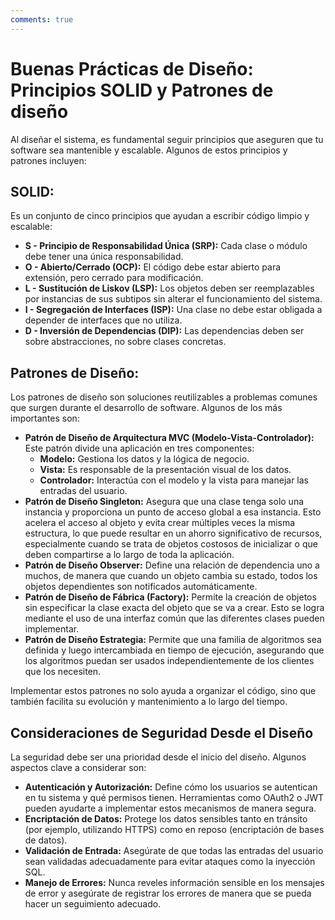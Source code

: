 ```yaml
---
comments: true 
---
```

# Buenas Prácticas de Diseño: Principios SOLID y Patrones de diseño

Al diseñar el sistema, es fundamental seguir principios que aseguren que tu software sea mantenible y escalable. Algunos de estos principios y patrones incluyen:

## SOLID:
Es un conjunto de cinco principios que ayudan a escribir código limpio y escalable:

* **S - Principio de Responsabilidad Única (SRP):** Cada clase o módulo debe tener una única responsabilidad.
* **O - Abierto/Cerrado (OCP):** El código debe estar abierto para extensión, pero cerrado para modificación.
* **L - Sustitución de Liskov (LSP):** Los objetos deben ser reemplazables por instancias de sus subtipos sin alterar el funcionamiento del sistema.
* **I - Segregación de Interfaces (ISP):** Una clase no debe estar obligada a depender de interfaces que no utiliza.
* **D - Inversión de Dependencias (DIP):** Las dependencias deben ser sobre abstracciones, no sobre clases concretas.

## Patrones de Diseño:
Los patrones de diseño son soluciones reutilizables a problemas comunes que surgen durante el desarrollo de software. Algunos de los más importantes son:

* **Patrón de Diseño de Arquitectura MVC (Modelo-Vista-Controlador):** Este patrón divide una aplicación en tres componentes:
    * **Modelo:** Gestiona los datos y la lógica de negocio.
    * **Vista:** Es responsable de la presentación visual de los datos.
    * **Controlador:** Interactúa con el modelo y la vista para manejar las entradas del usuario.
* **Patrón de Diseño Singleton:** Asegura que una clase tenga solo una instancia y proporciona un punto de acceso global a esa instancia. Esto acelera el acceso al objeto y evita crear múltiples veces la misma estructura, lo que puede resultar en un ahorro significativo de recursos, especialmente cuando se trata de objetos costosos de inicializar o que deben compartirse a lo largo de toda la aplicación.
* **Patrón de Diseño Observer:** Define una relación de dependencia uno a muchos, de manera que cuando un objeto cambia su estado, todos los objetos dependientes son notificados automáticamente.
* **Patrón de Diseño de Fábrica (Factory):** Permite la creación de objetos sin especificar la clase exacta del objeto que se va a crear. Esto se logra mediante el uso de una interfaz común que las diferentes clases pueden implementar.
* **Patrón de Diseño Estrategia:** Permite que una familia de algoritmos sea definida y luego intercambiada en tiempo de ejecución, asegurando que los algoritmos puedan ser usados independientemente de los clientes que los necesiten.

Implementar estos patrones no solo ayuda a organizar el código, sino que también facilita su evolución y mantenimiento a lo largo del tiempo.

## Consideraciones de Seguridad Desde el Diseño

La seguridad debe ser una prioridad desde el inicio del diseño. Algunos aspectos clave a considerar son:

* **Autenticación y Autorización:** Define cómo los usuarios se autentican en tu sistema y qué permisos tienen. Herramientas como OAuth2 o JWT pueden ayudarte a implementar estos mecanismos de manera segura.
* **Encriptación de Datos:** Protege los datos sensibles tanto en tránsito (por ejemplo, utilizando HTTPS) como en reposo (encriptación de bases de datos).
* **Validación de Entrada:** Asegúrate de que todas las entradas del usuario sean validadas adecuadamente para evitar ataques como la inyección SQL.
* **Manejo de Errores:** Nunca reveles información sensible en los mensajes de error y asegúrate de registrar los errores de manera que se pueda hacer un seguimiento adecuado.
